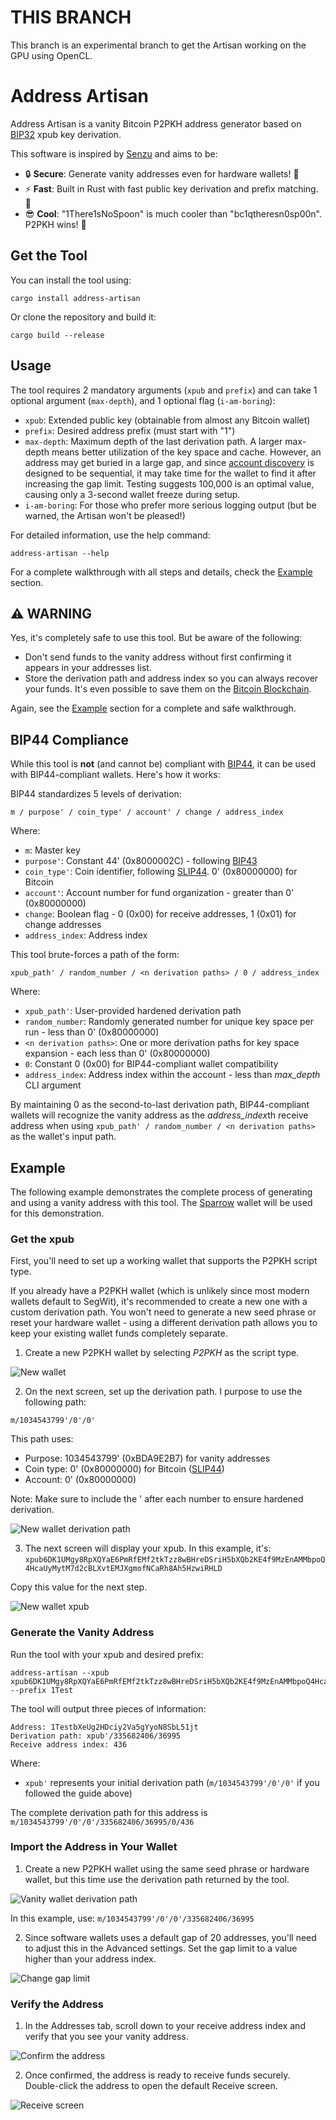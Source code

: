 # THIS BRANCH

This branch is an experimental branch to get the Artisan working on the GPU using OpenCL.

# Address Artisan

Address Artisan is a vanity Bitcoin P2PKH address generator based on [BIP32](https://github.com/bitcoin/bips/blob/master/bip-0032.mediawiki) xpub key derivation.

This software is inspired by [Senzu](https://github.com/kaiwolfram/senzu) and aims to be:

- 🔒 **Secure**: Generate vanity addresses even for hardware wallets! 🤯
- ⚡ **Fast**: Built in Rust with fast public key derivation and prefix matching. 🚀
- 😎 **Cool**: "1There1sNoSpoon" is much cooler than "bc1qtheresn0sp00n". P2PKH wins! 🎉

## Get the Tool

You can install the tool using:

```
cargo install address-artisan
```

Or clone the repository and build it:

```
cargo build --release
```

## Usage

The tool requires 2 mandatory arguments (`xpub` and `prefix`) and can take 1 optional argument (`max-depth`), and 1 optional flag (`i-am-boring`):

- `xpub`: Extended public key (obtainable from almost any Bitcoin wallet)
- `prefix`: Desired address prefix (must start with "1")
- `max-depth`: Maximum depth of the last derivation path. A larger max-depth means better utilization of the key space and cache. However, an address may get buried in a large gap, and since [account discovery](https://github.com/bitcoin/bips/blob/master/bip-0044.mediawiki#user-content-Account_discovery) is designed to be sequential, it may take time for the wallet to find it after increasing the gap limit. Testing suggests 100,000 is an optimal value, causing only a 3-second wallet freeze during setup.
- `i-am-boring`: For those who prefer more serious logging output (but be warned, the Artisan won't be pleased!)

For detailed information, use the help command:

```
address-artisan --help
```

For a complete walkthrough with all steps and details, check the [Example](#example) section.

## ⚠️ **WARNING**

Yes, it's completely safe to use this tool. But be aware of the following:

- Don't send funds to the vanity address without first confirming it appears in your addresses list.
- Store the derivation path and address index so you can always recover your funds. It's even possible to save them on the [Bitcoin Blockchain](https://en.bitcoin.it/wiki/OP_RETURN).

Again, see the [Example](#example) section for a complete and safe walkthrough.

## BIP44 Compliance

While this tool is **not** (and cannot be) compliant with [BIP44](https://github.com/bitcoin/bips/blob/master/bip-0044.mediawiki), it can be used with BIP44-compliant wallets. Here's how it works:

BIP44 standardizes 5 levels of derivation:

```
m / purpose' / coin_type' / account' / change / address_index
```

Where:

- `m`: Master key
- `purpose'`: Constant 44' (0x8000002C) - following [BIP43](https://github.com/bitcoin/bips/blob/master/bip-0043.mediawiki)
- `coin_type'`: Coin identifier, following [SLIP44](https://github.com/satoshilabs/slips/blob/master/slip-0044.md). 0' (0x80000000) for Bitcoin
- `account'`: Account number for fund organization - greater than 0' (0x80000000)
- `change`: Boolean flag - 0 (0x00) for receive addresses, 1 (0x01) for change addresses
- `address_index`: Address index

This tool brute-forces a path of the form:

```
xpub_path' / random_number / <n derivation paths> / 0 / address_index
```

Where:

- `xpub_path'`: User-provided hardened derivation path
- `random_number`: Randomly generated number for unique key space per run - less than 0' (0x80000000)
- `<n derivation paths>`: One or more derivation paths for key space expansion - each less than 0' (0x80000000)
- `0`: Constant 0 (0x00) for BIP44-compliant wallet compatibility
- `address_index`: Address index within the account - less than _max_depth_ CLI argument

By maintaining 0 as the second-to-last derivation path, BIP44-compliant wallets will recognize the vanity address as the *address_index*th receive address when using `xpub_path' / random_number / <n derivation paths>` as the wallet's input path.

## Example

The following example demonstrates the complete process of generating and using a vanity address with this tool. The [Sparrow](https://github.com/sparrowwallet/sparrow) wallet will be used for this demonstration.

### Get the xpub

First, you'll need to set up a working wallet that supports the P2PKH script type.

If you already have a P2PKH wallet (which is unlikely since most modern wallets default to SegWit), it's recommended to create a new one with a custom derivation path. You won't need to generate a new seed phrase or reset your hardware wallet - using a different derivation path allows you to keep your existing wallet funds completely separate.

1. Create a new P2PKH wallet by selecting _P2PKH_ as the script type.

![New wallet](./assets/new_p2pkh_wallet.png)

2. On the next screen, set up the derivation path. I purpose to use the following path:

```
m/1034543799'/0'/0'
```

This path uses:

- Purpose: 1034543799' (0xBDA9E2B7) for vanity addresses
- Coin type: 0' (0x80000000) for Bitcoin ([SLIP44](https://github.com/satoshilabs/slips/blob/master/slip-0044.md))
- Account: 0' (0x80000000)

Note: Make sure to include the ' after each number to ensure hardened derivation.

![New wallet derivation path](./assets/new_wallet_derivation_path.png)

3. The next screen will display your xpub. In this example, it's:
   `xpub6DK1UMgy8RpXQYaE6PmRfEMf2tkTzz8wBHreDSriH5bXQb2KE4f9MzEnAMMbpoQ4HcaUyMytM7d2cBLXvtEMJXgmofNCaRh8Ah5HzwiRHLD`

Copy this value for the next step.

![New wallet xpub](./assets/new_wallet_xpub.png)

### Generate the Vanity Address

Run the tool with your xpub and desired prefix:

```
address-artisan --xpub xpub6DK1UMgy8RpXQYaE6PmRfEMf2tkTzz8wBHreDSriH5bXQb2KE4f9MzEnAMMbpoQ4HcaUyMytM7d2cBLXvtEMJXgmofNCaRh8Ah5HzwiRHLD --prefix 1Test
```

The tool will output three pieces of information:

```
Address: 1TestbXeUg2HDciy2Va5gYyoN8SbL51jt
Derivation path: xpub'/335682406/36995
Receive address index: 436
```

Where:

- `xpub'` represents your initial derivation path (`m/1034543799'/0'/0'` if you followed the guide above)

The complete derivation path for this address is `m/1034543799'/0'/0'/335682406/36995/0/436`

### Import the Address in Your Wallet

1. Create a new P2PKH wallet using the same seed phrase or hardware wallet, but this time use the derivation path returned by the tool.

![Vanity wallet derivation path](./assets/vanity_wallet_derivation_path.png)

In this example, use: `m/1034543799'/0'/0'/335682406/36995`

2. Since software wallets uses a default gap of 20 addresses, you'll need to adjust this in the Advanced settings. Set the gap limit to a value higher than your address index.

![Change gap limit](./assets/vanity_wallet_gap_limit.png)

### Verify the Address

1. In the Addresses tab, scroll down to your receive address index and verify that you see your vanity address.

![Confirm the address](./assets/vanity_wallet_confirm_the_address.png)

2. Once confirmed, the address is ready to receive funds securely. Double-click the address to open the default Receive screen.

![Receive screen](./assets/vanity_wallet_receive.png)

